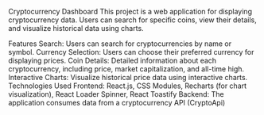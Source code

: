 Cryptocurrency Dashboard
This project is a web application for displaying cryptocurrency data. Users can search for specific coins, view their details, and visualize historical data using charts.

Features
Search: Users can search for cryptocurrencies by name or symbol.
Currency Selection: Users can choose their preferred currency for displaying prices.
Coin Details: Detailed information about each cryptocurrency, including price, market capitalization, and all-time high.
Interactive Charts: Visualize historical price data using interactive charts.
Technologies Used
Frontend: React.js, CSS Modules, Recharts (for chart visualization), React Loader Spinner, React Toastify
Backend: The application consumes data from a cryptocurrency API (CryptoApi)